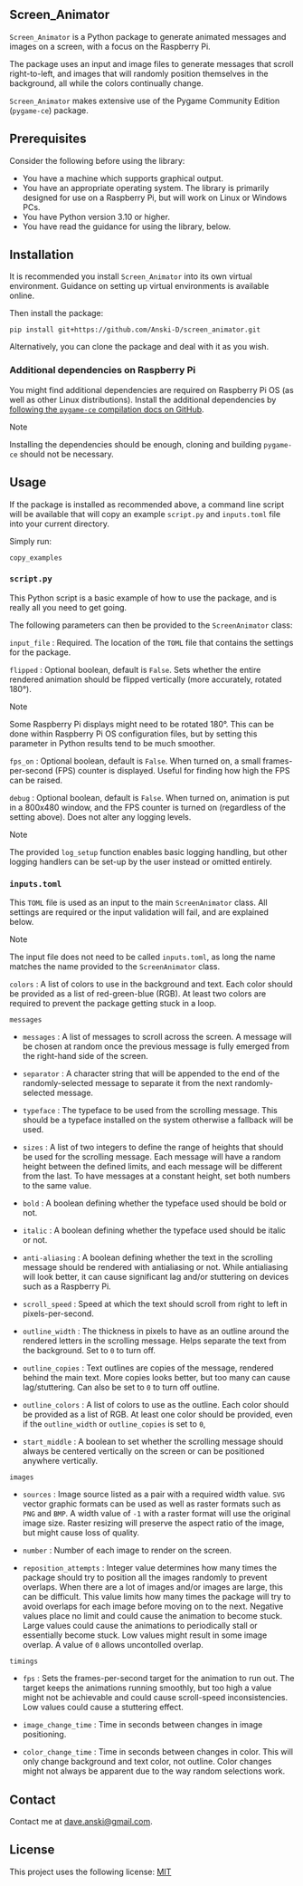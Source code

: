 ## Screen_Animator
`Screen_Animator` is a Python package to generate animated messages and images on a screen, with a focus on the Raspberry Pi.

The package uses an input and image files to generate messages that scroll right-to-left, and images that will randomly position themselves in the background, all while the colors continually change.

`Screen_Animator` makes extensive use of the Pygame Community Edition (`pygame-ce`) package.

## Prerequisites

Consider the following before using the library:
* You have a machine which supports graphical output.
* You have an appropriate operating system. The library is primarily designed for use on a Raspberry Pi, but will work on Linux or Windows PCs.
* You have Python version 3.10 or higher.
* You have read the guidance for using the library, below.

## Installation
It is recommended you install `Screen_Animator` into its own virtual environment. Guidance on setting up virtual environments is available online.

Then install the package:

```commandline
pip install git+https://github.com/Anski-D/screen_animator.git
```

Alternatively, you can clone the package and deal with it as you wish.

### Additional dependencies on Raspberry Pi

You might find additional dependencies are required on Raspberry Pi OS (as well as other Linux distributions). Install the additional dependencies by [following the `pygame-ce` compilation docs on GitHub](https://github.com/pygame-community/pygame-ce/wiki/Compiling-on-Linux).

> [!NOTE]
> Installing the dependencies should be enough, cloning and building `pygame-ce` should not be necessary.

## Usage
If the package is installed as recommended above, a command line script will be available that will copy an example `script.py` and `inputs.toml` file into your current directory.

Simply run:

```
copy_examples
```

### `script.py`
This Python script is a basic example of how to use the package, and is really all you need to get going.

The following parameters can then be provided to the `ScreenAnimator` class:

`input_file`
: Required. The location of the `TOML` file that contains the settings for the package.

`flipped`
: Optional boolean, default is `False`. Sets whether the entire rendered animation should be flipped vertically (more accurately, rotated 180&deg;).

> [!NOTE]
> Some Raspberry Pi displays might need to be rotated 180&deg;. This can be done within Raspberry Pi OS configuration files, but by setting this parameter in Python results tend to be much smoother.

`fps_on`
: Optional boolean, default is `False`. When turned on, a small frames-per-second (FPS) counter is displayed. Useful for finding how high the FPS can be raised.

`debug`
: Optional boolean, default is `False`. When turned on, animation is put in a 800x480 window, and the FPS counter is turned on (regardless of the setting above). Does not alter any logging levels.

> [!NOTE]
> The provided `log_setup` function enables basic logging handling, but other logging handlers can be set-up by the user instead or omitted entirely.

### `inputs.toml`
This `TOML` file is used as an input to the main `ScreenAnimator` class. All settings are required or the input validation will fail, and are explained below.

> [!NOTE]
> The input file does not need to be called `inputs.toml`, as long the name matches the name provided to the `ScreenAnimator` class.

`colors`
: A list of colors to use in the background and text. Each color should be provided as a list of red-green-blue (RGB). At least two colors are required to prevent the package getting stuck in a loop.

`messages`

* `messages`
: A list of messages to scroll across the screen. A message will be chosen at random once the previous message is fully emerged from the right-hand side of the screen.

* `separator`
: A character string that will be appended to the end of the randomly-selected message to separate it from the next randomly-selected message.

* `typeface`
: The typeface to be used from the scrolling message. This should be a typeface installed on the system otherwise a fallback will be used.

* `sizes`
: A list of two integers to define the range of heights that should be used for the scrolling message. Each message will have a random height between the defined limits, and each message will be different from the last. To have messages at a constant height, set both numbers to the same value.

* `bold`
: A boolean defining whether the typeface used should be bold or not.

* `italic`
: A boolean defining whether the typeface used should be italic or not.

* `anti-aliasing`
: A boolean defining whether the text in the scrolling message should be rendered with antialiasing or not. While antialiasing will look better, it can cause significant lag and/or stuttering on devices such as a Raspberry Pi.

* `scroll_speed`
: Speed at which the text should scroll from right to left in pixels-per-second.

* `outline_width`
: The thickness in pixels to have as an outline around the rendered letters in the scrolling message. Helps separate the text from the background. Set to `0` to turn off.

* `outline_copies`
: Text outlines are copies of the message, rendered behind the main text. More copies looks better, but too many can cause lag/stuttering. Can also be set to `0` to turn off outline.

* `outline_colors`
: A list of colors to use as the outline. Each color should be provided as a list of RGB. At least one color should be provided, even if the `outline_width` or `outline_copies` is set to `0`,

* `start_middle`
: A boolean to set whether the scrolling message should always be centered vertically on the screen or can be positioned anywhere vertically.

`images`

* `sources`
: Image source listed as a pair with a required width value. `SVG` vector graphic formats can be used as well as raster formats such as `PNG` and `BMP`. A width value of `-1` with a raster format will use the original image size. Raster resizing will preserve the aspect ratio of the image, but might cause loss of quality.

* `number`
: Number of each image to render on the screen.

* `reposition_attempts`
: Integer value determines how many times the package should try to position all the images randomly to prevent overlaps. When there are a lot of images and/or images are large, this can be difficult. This value limits how many times the package will try to avoid overlaps for each image before moving on to the next. Negative values place no limit and could cause the animation to become stuck. Large values could cause the animations to periodically stall or essentially become stuck. Low values might result in some image overlap. A value of `0` allows uncontolled overlap.

`timings`

* `fps`
: Sets the frames-per-second target for the animation to run out. The target keeps the animations running smoothly, but too high a value might not be achievable and could cause scroll-speed inconsistencies. Low values could cause a stuttering effect.

* `image_change_time`
: Time in seconds between changes in image positioning.

* `color_change_time`
: Time in seconds between changes in color. This will only change background and text color, not outline. Color changes might not always be apparent due to the way random selections work.

## Contact

Contact me at <dave.anski@gmail.com>.

## License

This project uses the following license: [MIT](https://github.com/Anski-D/screen_animator/blob/main/LICENSE)
